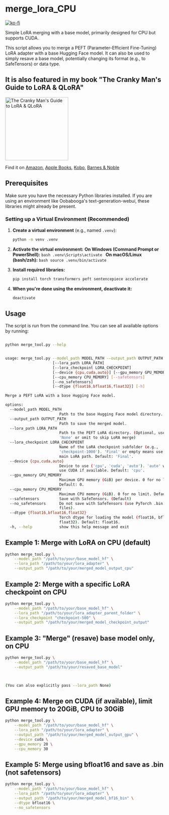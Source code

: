 # merge_lora_CPU

[![ko-fi](https://ko-fi.com/img/githubbutton_sm.svg)](https://ko-fi.com/Q5Q5MOB4M)

Simple LoRA merging with a base model, primarily designed for CPU but supports CUDA.

This script allows you to merge a PEFT (Parameter-Efficient Fine-Tuning) LoRA adapter with a base Hugging Face model. It can also be used to simply resave a base model, potentially changing its format (e.g., to SafeTensors) or data type.

## It is also featured in my book "The Cranky Man's Guide to LoRA & QLoRA" 

<img height="200" alt="The Cranky Man's Guide to LoRA & QLoRA" src="https://github.com/user-attachments/assets/afdbaae1-54a6-421f-a52c-ce6ea4477514" />

Find it on [Amazon](https://www.amazon.com/dp/B0FLBTR2FS), [Apple Books](https://books.apple.com/us/book/the-cranky-mans-guide-to-lora-and-qlora/id6749593842), [Kobo](https://www.kobo.com/ca/en/ebook/the-cranky-man-s-guide-to-lora-and-qlora), [Barnes & Noble](https://www.barnesandnoble.com/w/the-cranky-mans-guide-to-lora-and-qlora-f-p-ham/1148001179)

## Prerequisites

Make sure you have the necessary Python libraries installed. If you are using an environment like Oobabooga's text-generation-webui, these libraries might already be present.

### Setting up a Virtual Environment (Recommended)

1.  **Create a virtual environment** (e.g., named `.venv`):
    ```bash
    python -m venv .venv
    ```

2.  **Activate the virtual environment:**
    **On Windows (Command Prompt or PowerShell):**
        ```bash
        .venv\Scripts\activate
        ```
    **On macOS/Linux (bash/zsh):**
        ```bash
        source .venv/bin/activate
        ```

3.  **Install required libraries:**
    ```bash
    pip install torch transformers peft sentencepiece accelerate
    ```

4.  **When you're done using the environment, deactivate it:**
    ```bash
    deactivate
    ```

## Usage

The script is run from the command line. You can see all available options by running:

```bash

python merge_tool.py --help


usage: merge_tool.py --model_path MODEL_PATH --output_path OUTPUT_PATH
                     [--lora_path LORA_PATH]
                     [--lora_checkpoint LORA_CHECKPOINT]
                     [--device {cpu,cuda,auto}] [--gpu_memory GPU_MEMORY]
                     [--cpu_memory CPU_MEMORY] [--safetensors]
                     [--no_safetensors]
                     [--dtype {float16,bfloat16,float32}] [-h]

Merge a PEFT LoRA with a base Hugging Face model.

options:
  --model_path MODEL_PATH
                        Path to the base Hugging Face model directory.
  --output_path OUTPUT_PATH
                        Path to save the merged model.
  --lora_path LORA_PATH
                        Path to the PEFT LoRA directory. (Optional, use
                        'None' or omit to skip LoRA merge)
  --lora_checkpoint LORA_CHECKPOINT
                        Name of the LoRA checkpoint subfolder (e.g.,
                        'checkpoint-1000'). 'Final' or empty means use the
                        main LoRA path. Default: 'Final'.
  --device {cpu,cuda,auto}
                        Device to use ('cpu', 'cuda', 'auto'). 'auto' will
                        use CUDA if available. Default: 'cpu'.
  --gpu_memory GPU_MEMORY
                        Maximum GPU memory (GiB) per device. 0 for no limit.
                        Default: 0.
  --cpu_memory CPU_MEMORY
                        Maximum CPU memory (GiB). 0 for no limit. Default: 0.
  --safetensors         Save with SafeTensors. (Default)
  --no_safetensors      Do not save with SafeTensors (use PyTorch .bin
                        files).
  --dtype {float16,bfloat16,float32}
                        Torch dtype for loading the model (float16, bfloat16,
                        float32). Default: float16.
  -h, --help            show this help message and exit

 ```
## Example 1: Merge with LoRA on CPU (default)

```bash      
python merge_tool.py \
    --model_path "/path/to/your/base_model_hf" \
    --lora_path "/path/to/your/lora_adapter" \
    --output_path "/path/to/your/merged_model_output_cpu"
 ```
    
## Example 2: Merge with a specific LoRA checkpoint on CPU

```bash     
python merge_tool.py \
    --model_path "/path/to/your/base_model_hf" \
    --lora_path "/path/to/your/lora_adapter_parent_folder" \
    --lora_checkpoint "checkpoint-500" \
    --output_path "/path/to/your/merged_model_checkpoint_output"
 ```
    
## Example 3: "Merge" (resave) base model only, on CPU

```bash      
python merge_tool.py \
    --model_path "/path/to/your/base_model_hf" \
    --output_path "/path/to/your/resaved_base_model"

    

(You can also explicitly pass --lora_path None)

 ```

## Example 4: Merge on CUDA (if available), limit GPU memory to 20GiB, CPU to 30GiB

```bash      
python merge_tool.py \
    --model_path "/path/to/your/base_model_hf" \
    --lora_path "/path/to/your/lora_adapter" \
    --output_path "/path/to/your/merged_model_output_gpu" \
    --device cuda \
    --gpu_memory 20 \
    --cpu_memory 30

 ```    


## Example 5: Merge using bfloat16 and save as .bin (not safetensors)

```bash        
python merge_tool.py \
    --model_path "/path/to/your/base_model_hf" \
    --lora_path "/path/to/your/lora_adapter" \
    --output_path "/path/to/your/merged_model_bf16_bin" \
    --dtype bfloat16 \
    --no_safetensors

 ```    


